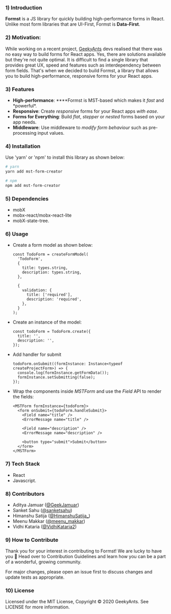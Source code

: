 ### 1) Introduction

**Formst** is a JS library for quickly building high-performance forms in React. Unlike most form libraries that are UI-First, Formst is **Data-First**.

### 2) Motivation:

While working on a recent project, [GeekyAnts](https://geekyants.com) devs realised that there was no easy way to build forms for React apps. Yes, there are solutions available but they're not quite optimal. It is difficult to find a single library that provides great UX, speed and features such as interdependency between form fields. That's when we decided to build Formst, a library that allows you to build high-performance, responsive forms for your React apps.

### 3) Features

- **High-performance**: \**\*\*Formst is MST-based which makes it *fast* and *powerful\*.
- **Responsive**: Create _responsive_ forms for your React apps _with ease_.
- **Forms for Everything**: Build _flat_, _stepper_ or _nested_ forms based on your app needs.
- **Middleware**: Use middleware to _modify form behaviour_ such as pre-processing input values.

### 4) Installation

Use 'yarn' or 'npm' to install this library as shown below:

```bash
# yarn
yarn add mst-form-creator

# npm
npm add mst-form-creator
```

### 5) Dependencies

- mobX
- mobx-react/mobx-react-lite
- mobX-state-tree.

### 6) Usage

- Create a form model as shown below:

  ```tsx
  const TodoForm = createFormModel(
    'TodoForm',
    {
      title: types.string,
      description: types.string,
    },

    {
      validation: {
        title: ['required'],
        description: 'required',
      },
    }
  );
  ```

- Create an instance of the model:

  ```tsx
  const todoForm = TodoForm.create({
    title: '',
    description: '',
  });
  ```

- Add handler for submit

  ```tsx
  todoForm.onSubmit((formInstance: Instance<typeof createProjectForm>) => {
    console.log(formInstance.getFormData());
    formInstance.setSubmitting(false);
  });
  ```

- Wrap the components inside _MSTForm_ and use the _Field_ API to render the fields:

  ```tsx
  <MSTForm formInstance={todoForm}>
    <form onSubmit={todoForm.handleSubmit}>
      <Field name="title" />
      <ErrorMessage name="title" />

      <Field name="description" />
      <ErrorMessage name="description" />

      <button type="submit">Submit</button>
    </form>
  </MSTForm>
  ```

### 7) Tech Stack

- React
- Javascript.

### 8) Contributors

- Aditya Jamuar ([@GeekJamuar](https://twitter.com/geekjamuar?lang=en))
- Sanket Sahu ([@sanketsahu](https://twitter.com/sanketsahu))
- Himanshu Satija ([@HimanshuSatija\_](https://twitter.com/HimanshuSatija_))
- Meenu Makkar ([@meenu_makkar](https://twitter.com/makkar_meenu))
- Vidhi Kataria ([@VidhiKataria2](https://twitter.com/vidhikataria2?lang=en))

### 9) How to Contribute

Thank you for your interest in contributing to Formst! We are lucky to have you 🙂 Head over to Contribution Guidelines and learn how you can be a part of a wonderful, growing community.

For major changes, please open an issue first to discuss changes and update tests as appropriate.

### 10) License

Licensed under the MIT License, Copyright © 2020 GeekyAnts. See LICENSE for more information.
